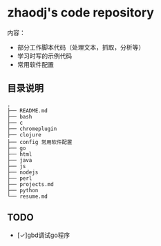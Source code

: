 zhaodj's code repository
===============

内容：
- 部分工作脚本代码（处理文本，抓取，分析等）
- 学习时写的示例代码
- 常用软件配置

## 目录说明

```
.
├── README.md
├── bash
├── c
├── chromeplugin
├── clojure
├── config 常用软件配置
├── go
├── html
├── java
├── js
├── nodejs
├── perl
├── projects.md
├── python
└── resume.md
```

## TODO
* [✓]gbd调试go程序
